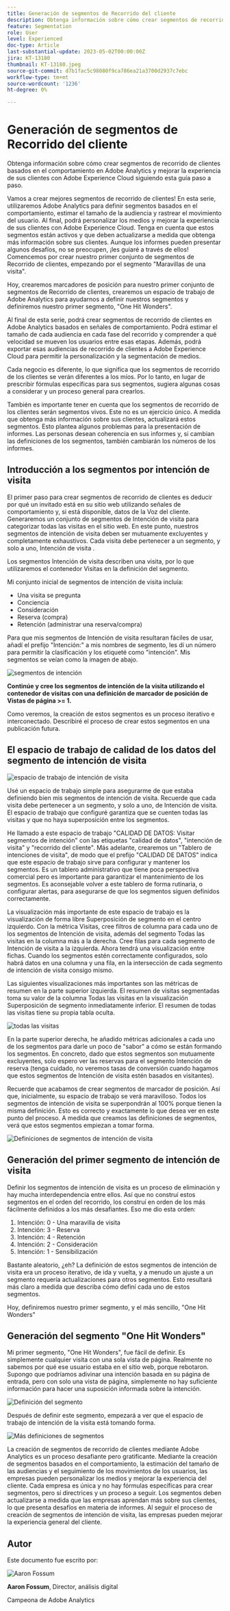 ```yaml
---
title: Generación de segmentos de Recorrido del cliente
description: Obtenga información sobre cómo crear segmentos de recorrido de clientes basados en el comportamiento en Adobe Analytics y mejorar la experiencia de sus clientes con Adobe Experience Cloud siguiendo esta guía paso a paso.
feature: Segmentation
role: User
level: Experienced
doc-type: Article
last-substantial-update: 2023-05-02T00:00:00Z
jira: KT-13180
thumbnail: KT-13180.jpeg
source-git-commit: d7b1fac5c98080f9ca786ea21a3700d2937c7ebc
workflow-type: tm+mt
source-wordcount: '1236'
ht-degree: 0%

---
```



# Generación de segmentos de Recorrido del cliente

Obtenga información sobre cómo crear segmentos de recorrido de clientes basados en el comportamiento en Adobe Analytics y mejorar la experiencia de sus clientes con Adobe Experience Cloud siguiendo esta guía paso a paso.

Vamos a crear mejores segmentos de recorrido de clientes! En esta serie, utilizaremos Adobe Analytics para definir segmentos basados en el comportamiento, estimar el tamaño de la audiencia y rastrear el movimiento del usuario. Al final, podrá personalizar los medios y mejorar la experiencia de sus clientes con Adobe Experience Cloud. Tenga en cuenta que estos segmentos están activos y que deben actualizarse a medida que obtenga más información sobre sus clientes. Aunque los informes pueden presentar algunos desafíos, no se preocupen, ¡les guiaré a través de ellos! Comencemos por crear nuestro primer conjunto de segmentos de Recorrido de clientes, empezando por el segmento &quot;Maravillas de una visita&quot;.

Hoy, crearemos marcadores de posición para nuestro primer conjunto de segmentos de Recorrido de clientes, crearemos un espacio de trabajo de Adobe Analytics para ayudarnos a definir nuestros segmentos y definiremos nuestro primer segmento, &quot;One Hit Wonders&quot;.

Al final de esta serie, podrá crear segmentos de recorrido de clientes en Adobe Analytics basados en señales de comportamiento. Podrá estimar el tamaño de cada audiencia en cada fase del recorrido y comprender a qué velocidad se mueven los usuarios entre esas etapas. Además, podrá exportar esas audiencias de recorrido de clientes a Adobe Experience Cloud para permitir la personalización y la segmentación de medios.

Cada negocio es diferente, lo que significa que los segmentos de recorrido de los clientes se verán diferentes a los míos. Por lo tanto, en lugar de prescribir fórmulas específicas para sus segmentos, sugiera algunas cosas a considerar y un proceso general para crearlos.

También es importante tener en cuenta que los segmentos de recorrido de los clientes serán segmentos vivos. Este no es un ejercicio único. A medida que obtenga más información sobre sus clientes, actualizará estos segmentos. Esto plantea algunos problemas para la presentación de informes. Las personas desean coherencia en sus informes y, si cambian las definiciones de los segmentos, también cambiarán los números de los informes.

## Introducción a los segmentos por intención de visita

El primer paso para crear segmentos de recorrido de clientes es deducir por qué un invitado está en su sitio web utilizando señales de comportamiento y, si está disponible, datos de la Voz del cliente. Generaremos un conjunto de segmentos de Intención de visita para categorizar todas las visitas en el sitio web. En este punto, nuestros segmentos de intención de visita deben ser mutuamente excluyentes y completamente exhaustivos. Cada visita debe pertenecer a un segmento, y solo a uno, Intención de visita .

Los segmentos Intención de visita describen una visita, por lo que utilizaremos el contenedor Visitas en la definición del segmento.

Mi conjunto inicial de segmentos de intención de visita incluía:

* Una visita se pregunta
* Conciencia
* Consideración
* Reserva (compra)
* Retención (administrar una reserva/compra)

Para que mis segmentos de Intención de visita resultaran fáciles de usar, añadí el prefijo &quot;Intención:&quot; a mis nombres de segmento, les di un número para permitir la clasificación y los etiqueté como &quot;intención&quot;. Mis segmentos se veían como la imagen de abajo.

![segmentos de intención](assets/intent-segments.png)

**Continúe y cree los segmentos de intención de la visita utilizando el contenedor de visitas con una definición de marcador de posición de Vistas de página >= 1.**

Como veremos, la creación de estos segmentos es un proceso iterativo e interconectado. Describiré el proceso de crear estos segmentos en una publicación futura.

## El espacio de trabajo de calidad de los datos del segmento de intención de visita

![espacio de trabajo de intención de visita](assets/visit-intent-workspace.png)

Usé un espacio de trabajo simple para asegurarme de que estaba definiendo bien mis segmentos de intención de visita. Recuerde que cada visita debe pertenecer a un segmento, y solo a uno, de Intención de visita. El espacio de trabajo que configuré garantiza que se cuenten todas las visitas y que no haya superposición entre los segmentos.

He llamado a este espacio de trabajo &quot;CALIDAD DE DATOS: Visitar segmentos de intención&quot; con las etiquetas &quot;calidad de datos&quot;, &quot;intención de visita&quot; y &quot;recorrido del cliente&quot;. Más adelante, crearemos un &quot;Tablero de intenciones de visita&quot;, de modo que el prefijo &quot;CALIDAD DE DATOS&quot; indica que este espacio de trabajo sirve para configurar y mantener los segmentos. Es un tablero administrativo que tiene poca perspectiva comercial pero es importante para garantizar el mantenimiento de los segmentos. Es aconsejable volver a este tablero de forma rutinaria, o configurar alertas, para asegurarse de que los segmentos siguen definidos correctamente.

La visualización más importante de este espacio de trabajo es la visualización de forma libre Superposición de segmento en el centro izquierdo. Con la métrica Visitas, cree filtros de columna para cada uno de los segmentos de Intención de visita, además del segmento Todas las visitas en la columna más a la derecha. Cree filas para cada segmento de Intención de visita a la izquierda. Ahora tendrá una visualización entre fichas. Cuando los segmentos estén correctamente configurados, solo habrá datos en una columna y una fila, en la intersección de cada segmento de intención de visita consigo mismo.

Las siguientes visualizaciones más importantes son las métricas de resumen en la parte superior izquierda. El resumen de visitas segmentadas toma su valor de la columna Todas las visitas en la visualización Superposición de segmento inmediatamente inferior. El resumen de todas las visitas tiene su propia tabla oculta.

![todas las visitas](assets/all-visits.png)

En la parte superior derecha, he añadido métricas adicionales a cada uno de los segmentos para darle un poco de &quot;sabor&quot; a cómo se están formando los segmentos. En concreto, dado que estos segmentos son mutuamente excluyentes, solo espero ver las reservas para el segmento Intención de reserva (tenga cuidado, no veremos tasas de conversión cuando hagamos que estos segmentos de Intención de visita estén basados en visitantes).

Recuerde que acabamos de crear segmentos de marcador de posición. Así que, inicialmente, su espacio de trabajo se verá maravilloso. Todos los segmentos de intención de visita se superpondrán al 100% porque tienen la misma definición. Esto es correcto y exactamente lo que desea ver en este punto del proceso. A medida que creamos las definiciones de segmentos, verá que estos segmentos empiezan a tomar forma.

![Definiciones de segmentos de intención de visita](assets/visit-intent-segment-defs.png)

## Generación del primer segmento de intención de visita

Definir los segmentos de intención de visita es un proceso de eliminación y hay mucha interdependencia entre ellos. Así que no construí estos segmentos en el orden del recorrido, los construí en orden de los más fácilmente definidos a los más desafiantes. Eso me dio esta orden:

1. Intención: 0 - Una maravilla de visita
1. Intención: 3 - Reserva
1. Intención: 4 - Retención
1. Intención: 2 - Consideración
1. Intención: 1 - Sensibilización

Bastante aleatorio, ¿eh? La definición de estos segmentos de intención de visita era un proceso iterativo, de ida y vuelta, y a menudo un ajuste a un segmento requería actualizaciones para otros segmentos. Esto resultará más claro a medida que describa cómo definí cada uno de estos segmentos.

Hoy, definiremos nuestro primer segmento, y el más sencillo, &quot;One Hit Wonders&quot;

## Generación del segmento &quot;One Hit Wonders&quot;

Mi primer segmento, &quot;One Hit Wonders&quot;, fue fácil de definir. Es simplemente cualquier visita con una sola vista de página. Realmente no sabemos por qué ese usuario estaba en el sitio web, porque rebotaron. Supongo que podríamos adivinar una intención basada en su página de entrada, pero con solo una vista de página, simplemente no hay suficiente información para hacer una suposición informada sobre la intención.

![Definición del segmento](assets/segment-def.png)

Después de definir este segmento, empezará a ver que el espacio de trabajo de intención de la visita está tomando forma.

![Más definiciones de segmentos](assets/more-segment-defs.png)

La creación de segmentos de recorrido de clientes mediante Adobe Analytics es un proceso desafiante pero gratificante. Mediante la creación de segmentos basados en el comportamiento, la estimación del tamaño de las audiencias y el seguimiento de los movimientos de los usuarios, las empresas pueden personalizar los medios y mejorar la experiencia del cliente. Cada empresa es única y no hay fórmulas específicas para crear segmentos, pero sí directrices y un proceso a seguir. Los segmentos deben actualizarse a medida que las empresas aprendan más sobre sus clientes, lo que presenta desafíos en materia de informes. Al seguir el proceso de creación de segmentos de intención de visita, las empresas pueden mejorar la experiencia general del cliente.

## Autor

Este documento fue escrito por:

![Aaron Fossum](assets/aaron-headshot.png)

**Aaron Fossum**, Director, análisis digital

Campeona de Adobe Analytics



